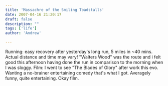 ```yaml
---
title: 'Massachre of the Smiling Toadstalls'
date: 2007-04-16 21:20:17
draft: false
description: ""
tags: ['life']
author: 'Andrew'

---
```


Running: easy recovery after yesterday's long run, 5 miles in ~40 mins. Actual distance and time may vary! "Walters Wood" was the route and i felt good this afternoon having done the run in comparison to the morning when I was sloggy. Film: I went to see "The Blades of Glory" after work this evo. Wanting a no-brainer entertaining comedy that's what I got. Averagely funny, quite entertaining. Okay film.
